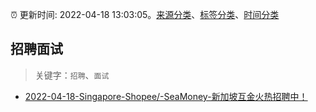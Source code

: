 :alarm_clock: 更新时间: 2022-04-18 13:03:05。[来源分类](../README.md)、[标签分类](../TAGS.md)、[时间分类](../TIMELINE.md)

## 招聘面试


> 关键字：`招聘`、`面试`



- [2022-04-18-Singapore-Shopee/-SeaMoney-新加坡互金火热招聘中！](https://www.v2ex.com/t/847715) 